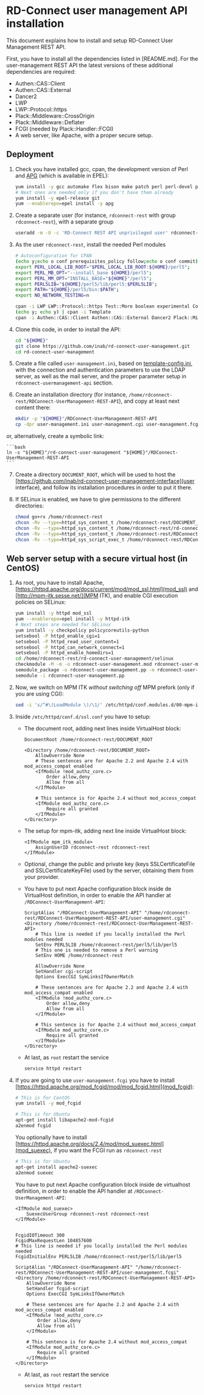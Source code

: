 # RD-Connect user management API installation

This document explains how to install and setup RD-Connect User Management REST API.

First, you have to install all the dependencies listed in [README.md]. For the user-management REST API the latest versions of these additional dependencies are required:

* Authen::CAS::Client
* Authen::CAS::External
* Dancer2
* LWP
* LWP::Protocol::https
* Plack::Middleware::CrossOrigin
* Plack::Middleware::Deflater
* FCGI	(needed by Plack::Handler::FCGI)
* A web server, like Apache, with a proper secure setup.

## Deployment
1. Check you have installed gcc, cpan, the development version of Perl and [APG](http://www.adel.nursat.kz/apg/ "Another Password Generator") (which is available in EPEL):

	```bash
	yum install -y gcc automake flex bison make patch perl perl-devel perl-CPAN perl-Net-IDN-Encode perl-IO-Compress perl-Net-SSLeay perl-Crypt-SSLeay perl-XML-LibXML
	# Next ones are needed only if you don't have them already
	yum install -y epel-release git
	yum --enablerepo=epel install -y apg
	```
	
2. Create a separate user (for instance, `rdconnect-rest` with group `rdconnect-rest`), with a separate group

	```bash
	useradd -m -U -c 'RD-Connect REST API unprivileged user' rdconnect-rest
	```

3. As the user `rdconnect-rest`, install the needed Perl modules

	```bash
	# Autoconfiguration for CPAN
	(echo y;echo o conf prerequisites_policy follow;echo o conf commit)|cpan
	export PERL_LOCAL_LIB_ROOT="$PERL_LOCAL_LIB_ROOT:${HOME}/perl5";
	export PERL_MB_OPT="--install_base ${HOME}/perl5";
	export PERL_MM_OPT="INSTALL_BASE="${HOME}"/perl5";
	export PERL5LIB="${HOME}/perl5/lib/perl5:$PERL5LIB";
	export PATH="${HOME}/perl5/bin:$PATH";
	export NO_NETWORK_TESTING=n
	
	cpan -i LWP LWP::Protocol::https Test::More boolean experimental Config::IniFiles Net::LDAP MIME::Base64 Digest::MD5 Digest::SHA1 JSON::Validator Email::Address Email::MIME Email::Sender::Transport::SMTPS Env File::MimeInfo Text::Unidecode
	(echo y; echo y) | cpan -i Template
	cpan -i Authen::CAS::Client Authen::CAS::External Dancer2 Plack::Middleware::CrossOrigin Plack::Middleware::Deflater FCGI
	```

4. Clone this code, in order to install the API:

	```bash
	cd "${HOME}"
	git clone https://github.com/inab/rd-connect-user-management.git
	cd rd-connect-user-management
	```

5. Create a file called `user-management.ini`, based on [template-config.ini](template-config.ini), with the connection and authentication parameters to use the LDAP server, as well as the mail server, and the proper parameter setup in `rdconnect-usermanagement-api` section.

6. Create an installation directory (for instance, `/home/rdconnect-rest/RDConnect-UserManagement-REST-API`), and copy at least next content there:

	```bash
	mkdir -p "${HOME}"/RDConnect-UserManagement-REST-API
	cp -dpr user-management.ini user-management.cgi user-management.fcgi user-management.psgi libs "${HOME}"/RDConnect-UserManagement-REST-API
	```

  or, alternatively, create a symbolic link:
  
	```bash
	ln -s "${HOME}"/rd-connect-user-management "${HOME}"/RDConnect-UserManagement-REST-API
	```

7. Create a directory `DOCUMENT_ROOT`, which will be used to host the [https://github.com/inab/rd-connect-user-management-interface](user interface), and follow its installation procedures in order to put it there.

8. If SELinux is enabled, we have to give permissions to the different directories:

	```bash
	chmod go+rx /home/rdconnect-rest
	chcon -Rv --type=httpd_sys_content_t /home/rdconnect-rest/DOCUMENT_ROOT
	chcon -Rv --type=httpd_sys_content_t /home/rdconnect-rest/rd-connect-user-management
	chcon -Rv --type=httpd_sys_content_t /home/rdconnect-rest/RDConnect-UserManagement-REST-API
	chcon -Rv --type=httpd_sys_script_exec_t /home/rdconnect-rest/RDConnect-UserManagement-REST-API/user-management.cgi
	```

## Web server setup with a secure virtual host (in CentOS)

1. As root, you have to install Apache, [https://httpd.apache.org/docs/current/mod/mod_ssl.html](mod_ssl) and [http://mpm-itk.sesse.net/](MPM ITK), and enable CGI execution policies on SELinux:
	
	```bash
	yum install -y httpd mod_ssl
	yum --enablerepo=epel install -y httpd-itk
	# Next steps are needed for SELinux
	yum install -y checkpolicy policycoreutils-python
	setsebool -P httpd_enable_cgi=1
	setsebool -P httpd_read_user_content=1
	setsebool -P httpd_can_network_connect=1
	setsebool -P httpd_enable_homedirs=1
	cd /home/rdconnect-rest/rd-connect-user-management/selinux
	checkmodule -M -m -o rdconnect-user-management.mod rdconnect-user-management.te
	semodule_package -o rdconnect-user-management.pp -m rdconnect-user-management.mod
	semodule -i rdconnect-user-management.pp
	```

2. Now, we switch on MPM ITK *without switching off* MPM prefork (only if you are using CGI):

	```bash
	sed -i 's/^#\(LoadModule \)/\1/' /etc/httpd/conf.modules.d/00-mpm-itk.conf
	```

3. Inside `/etc/httpd/conf.d/ssl.conf` you have to setup:

	* The document root, adding next lines inside VirtualHost block:
	
		```
		DocumentRoot /home/rdconnect-rest/DOCUMENT_ROOT
		
		<Directory /home/rdconnect-rest/DOCUMENT_ROOT>
			AllowOverride None
			# These sentences are for Apache 2.2 and Apache 2.4 with mod_access_compat enabled
			<IfModule !mod_authz_core.c>
				Order allow,deny
				Allow from all
			</IfModule>
			
			# This sentence is for Apache 2.4 without mod_access_compat
			<IfModule mod_authz_core.c>
				Require all granted
			</IfModule>
		</Directory>
		```
	
	* The setup for mpm-itk, adding next line inside VirtualHost block:
	
		```
		<IfModule mpm_itk_module>
			AssignUserID rdconnect-rest rdconnect-rest
		</IfModule>
		```
	
	* Optional, change the public and private key (keys SSLCertificateFile and SSLCertificateKeyFile) used by the server, obtaining them from your provider.


	* You have to put next Apache configuration block inside de VirtualHost definition, in order to enable the API handler at `/RDConnect-UserManagement-API`:
	
		```
		ScriptAlias "/RDConnect-UserManagement-API" "/home/rdconnect-rest/RDConnect-UserManagement-REST-API/user-management.cgi"
		<Directory /home/rdconnect-rest/RDConnect-UserManagement-REST-API>
			# This line is needed if you locally installed the Perl modules needed
			SetEnv PERL5LIB /home/rdconnect-rest/perl5/lib/perl5
			# This one is needed to remove a Perl warning
			SetEnv HOME /home/rdconnect-rest
			
			AllowOverride None
			SetHandler cgi-script
			Options ExecCGI SymLinksIfOwnerMatch
			
			# These sentences are for Apache 2.2 and Apache 2.4 with mod_access_compat enabled
			<IfModule !mod_authz_core.c>
				Order allow,deny
				Allow from all
			</IfModule>
			
			# This sentence is for Apache 2.4 without mod_access_compat
			<IfModule mod_authz_core.c>
				Require all granted
			</IfModule>
		</Directory>
		```
	
	* At last, as `root` restart the service
	
		```bash
		service httpd restart
		```
	
4. If you are going to use `user-management.fcgi` you have to install [https://httpd.apache.org/mod_fcgid/mod/mod_fcgid.html](mod_fcgid):

	
	```bash
	# This is for CentOS
	yum install -y mod_fcgid
	```
	
	```bash
	# This is for Ubuntu
	apt-get install libapache2-mod-fcgid
	a2enmod fcgid
	```
	
	You optionally have to install [https://httpd.apache.org/docs/2.4/mod/mod_suexec.html](mod_suexec), if you want the FCGI run as `rdconnect-rest`
	
	```bash
	# This is for Ubuntu
	apt-get install apache2-suexec
	a2enmod suexec
	```

	You have to put next Apache configuration block inside de virtualhost definition, in order to enable the API handler at `/RDConnect-UserManagement-API`:
	
	```
	<IfModule mod_suexec>
		SuexecUserGroup rdconnect-rest rdconnect-rest
	</IfModule>
	
	
	FcgidIOTimeout 300
	FcgidMaxRequestLen 104857600
	# This line is needed if you locally installed the Perl modules needed
	FcgidInitialEnv PERL5LIB /home/rdconnect-rest/perl5/lib/perl5
	
	ScriptAlias "/RDConnect-UserManagement-API" "/home/rdconnect-rest/RDConnect-UserManagement-REST-API/user-management.fcgi"
	<Directory /home/rdconnect-rest/RDConnect-UserManagement-REST-API>
		AllowOverride None
		SetHandler fcgid-script
		Options ExecCGI SymLinksIfOwnerMatch
		
		# These sentences are for Apache 2.2 and Apache 2.4 with mod_access_compat enabled
		<IfModule !mod_authz_core.c>
			Order allow,deny
			Allow from all
		</IfModule>
		
		# This sentence is for Apache 2.4 without mod_access_compat
		<IfModule mod_authz_core.c>
			Require all granted
		</IfModule>
	</Directory>
	```
	
	* At last, as `root` restart the service
	
		```bash
		service httpd restart
		```
	
